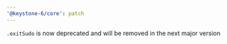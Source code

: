 ```yaml
---
'@keystone-6/core': patch
---
```


`.exitSudo` is now deprecated and will be removed in the next major version
